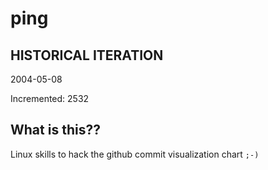 # ping

## HISTORICAL ITERATION
2004-05-08

Incremented: 2532

## What is this?? 
Linux skills to hack the github commit visualization chart `;-)`
